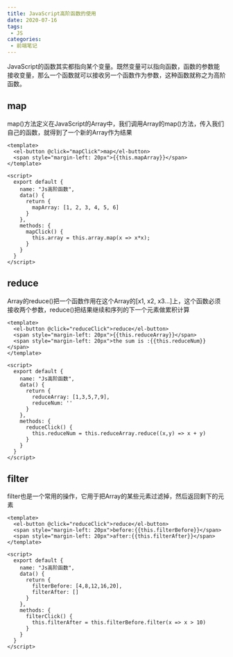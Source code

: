 ```yaml
---
title: JavaScript高阶函数的使用
date: 2020-07-16
tags:
 - JS
categories:
 - 前端笔记 
---
```


JavaScript的函数其实都指向某个变量。既然变量可以指向函数，函数的参数能接收变量，那么一个函数就可以接收另一个函数作为参数，这种函数就称之为高阶函数。

## map
map()方法定义在JavaScript的Array中，我们调用Array的map()方法，传入我们自己的函数，就得到了一个新的Array作为结果
```vue
<template>
  <el-button @click="mapClick">map</el-button>
  <span style="margin-left: 20px">{{this.mapArray}}</span>
</template>

<script>
  export default {
    name: "Js高阶函数",
    data() {
      return {
        mapArray: [1, 2, 3, 4, 5, 6]
      }
    },
    methods: {
      mapClick() {
        this.array = this.array.map(x => x*x);
      }
    }
  }
</script>
```

## reduce
Array的reduce()把一个函数作用在这个Array的[x1, x2, x3...]上，这个函数必须接收两个参数，reduce()把结果继续和序列的下一个元素做累积计算
```vue
<template>
  <el-button @click="reduceClick">reduce</el-button>
  <span style="margin-left: 20px">{{this.reduceArray}}</span>
  <span style="margin-left: 20px">the sum is :{{this.reduceNum}}</span>
</template>

<script>
  export default {
    name: "Js高阶函数",
    data() {
      return {
        reduceArray: [1,3,5,7,9],
        reduceNum: ''
      }
    },
    methods: {
      reduceClick() {
        this.reduceNum = this.reduceArray.reduce((x,y) => x + y)
      }
    }
  }
</script>
```

## filter
filter也是一个常用的操作，它用于把Array的某些元素过滤掉，然后返回剩下的元素
```vue
<template>
  <el-button @click="reduceClick">reduce</el-button>
  <span style="margin-left: 20px">before:{{this.filterBefore}}</span>
  <span style="margin-left: 20px">after:{{this.filterAfter}}</span>
</template>

<script>
  export default {
    name: "Js高阶函数",
    data() {
      return {
        filterBefore: [4,8,12,16,20],
        filterAfter: []
      }
    },
    methods: {
      filterClick() {
        this.filterAfter = this.filterBefore.filter(x => x > 10)
      }
    }
  }
</script>
```